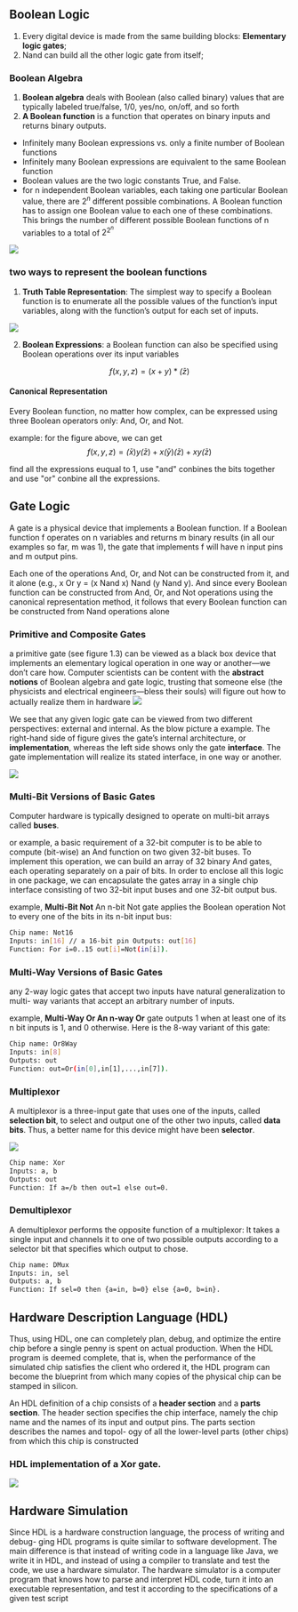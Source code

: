 ## Boolean Logic

1. Every digital device is made from the same building blocks: **Elementary logic gates**;
2. Nand can build all the other logic gate from itself;


### Boolean Algebra


1. **Boolean algebra** deals with Boolean (also called binary) values that are typically labeled true/false, 1/0, yes/no, on/off, and so forth
2. **A Boolean function** is a function that operates on binary inputs and returns binary outputs.

- Infinitely many Boolean expressions vs. only a finite number of Boolean functions
- Infinitely many Boolean expressions are equivalent to the same Boolean function
- Boolean values are the two logic constants True, and False. 
-  for n independent Boolean variables, each taking one particular Boolean value, there are $2^n$ different possible combinations. A Boolean function has to assign one Boolean value to each one of these combinations. This brings the number of different possible Boolean functions of n variables to a total of $2^{2^n}$

![](resources/functions.png)

### two ways to represent the boolean functions

1. **Truth Table Representation**: The simplest way to specify a Boolean function is to enumerate all the possible values of the function’s input variables, along with the function’s output for each set of inputs.

![](resources/truth_table.png) 

2. **Boolean Expressions**: a Boolean function can also be specified using Boolean operations over its input variables

$$f(x,y,z) = (x + y) * \bar(z)$$

#### Canonical Representation
Every Boolean function, no matter how complex, can be expressed using three Boolean operators only: And, Or, and Not.

example: for the figure above, we can get
$$f(x,y,z) = \bar(x)y\bar(z) + x\bar(y)\bar(z) + xy\bar(z)$$

find all the expressions euqual to 1, use "and" conbines the bits together and use "or" conbine all the expressions.





## Gate Logic

A gate is a physical device that implements a Boolean function. If a Boolean function f operates on n variables and returns m binary results (in all our examples so far, m was 1), the gate that implements f will have n input pins and m output pins.

Each one of the operations And, Or, and Not can be constructed from it, and it alone (e.g., x Or y = (x Nand x) Nand (y Nand y). And since every Boolean function can be constructed from And, Or, and Not operations using the canonical representation method, it follows that every Boolean function can be constructed from Nand operations alone

### Primitive and Composite Gates
a primitive gate (see figure 1.3) can be viewed as a black box device that implements an elementary logical operation in one way or another—we don’t care how. Computer scientists can be content with the **abstract notions** of Boolean algebra and gate logic, trusting that someone else (the physicists and electrical engineers—bless their souls) will figure out how to actually realize them in hardware
![](resources/gate.png)

We see that any given logic gate can be viewed from two different perspectives: external and internal. As the blow picture a example. The right-hand side of figure gives the gate’s internal architecture, or **implementation**, whereas the left side shows only the gate **interface**. The gate implementation will realize its stated interface, in one way or another.

![](resources/implementation.png)


### Multi-Bit Versions of Basic Gates

Computer hardware is typically designed to operate on multi-bit arrays called **buses**.

or example, a basic requirement of a 32-bit computer is to be able to compute (bit-wise) an And function on two given 32-bit buses. To implement this operation, we can build an array of 32 binary And gates, each operating separately on a pair of bits. In order to enclose all this logic in one package, we can encapsulate the gates array in a single chip interface consisting of two 32-bit input buses and one 32-bit output bus.

example, **Multi-Bit Not** An n-bit Not gate applies the Boolean operation Not to every one of the bits in its n-bit input bus:

```BASH
Chip name: Not16
Inputs: in[16] // a 16-bit pin Outputs: out[16]
Function: For i=0..15 out[i]=Not(in[i]).
```

### Multi-Way Versions of Basic Gates

any 2-way logic gates that accept two inputs have natural generalization to multi- way variants that accept an arbitrary number of inputs.

example, **Multi-Way Or An n-way Or** gate outputs 1 when at least one of its n bit inputs is 1, and 0 otherwise. Here is the 8-way variant of this gate:

```BASH
Chip name: Or8Way
Inputs: in[8]
Outputs: out
Function: out=Or(in[0],in[1],...,in[7]).
```


### Multiplexor

A multiplexor is a three-input gate that uses one of the inputs, called **selection bit**, to select and output one of the other two inputs, called **data bits**. Thus, a better name for this device might have been **selector**.

![](resources/Multiplexor.png)

```BASH
Chip name: Xor
Inputs: a, b
Outputs: out
Function: If a=/b then out=1 else out=0.
```

### Demultiplexor

A demultiplexor performs the opposite function of a multiplexor: It takes a single input and channels it to one of two possible outputs according to a selector bit that specifies which output to chose.

[](resources/Demultiplexor.png)

```BASH
Chip name: DMux
Inputs: in, sel
Outputs: a, b
Function: If sel=0 then {a=in, b=0} else {a=0, b=in}.
```

## Hardware Description Language (HDL)

Thus, using HDL, one can completely plan, debug, and optimize the entire chip before a single penny is spent on actual production. When the HDL program is deemed complete, that is, when the performance of the simulated chip satisfies the client who ordered it, the HDL program can become the blueprint from which many copies of the physical chip can be stamped in silicon.


An HDL definition of a chip consists of a **header section** and a **parts section**. The header section specifies the chip interface, namely the chip name and the names of its input and output pins. The parts section describes the names and topol- ogy of all the lower-level parts (other chips) from which this chip is constructed


### HDL implementation of a Xor gate.
![](resources/xor.png)


## Hardware Simulation

Since HDL is a hardware construction language, the process of writing and debug- ging HDL programs is quite similar to software development. The main difference is that instead of writing code in a language like Java, we write it in HDL, and instead of using a compiler to translate and test the code, we use a hardware simulator. The hardware simulator is a computer program that knows how to parse and interpret HDL code, turn it into an executable representation, and test it according to the specifications of a given test script

